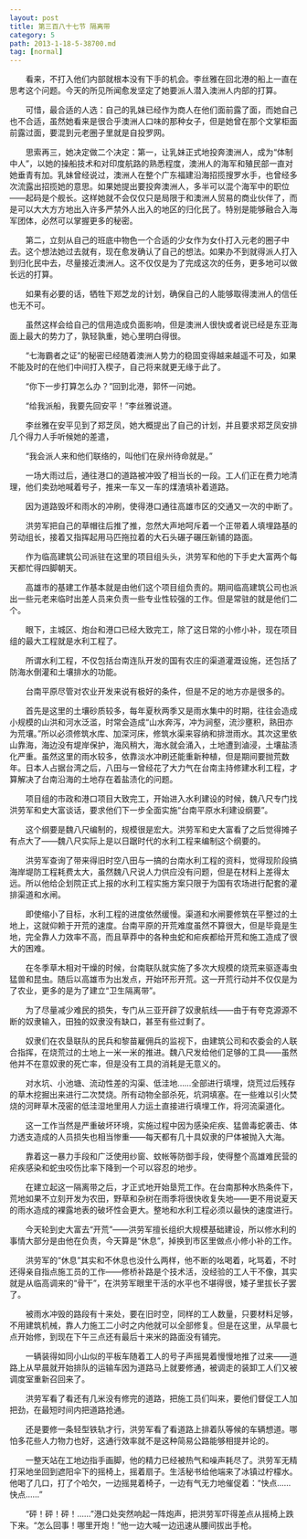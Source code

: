 ```yaml
---
layout: post
title: 第三百八十七节 隔离带
category: 5
path: 2013-1-18-5-38700.md
tag: [normal]
---
```


　　看来，不打入他们内部就根本没有下手的机会。李丝雅在回北港的船上一直在思考这个问题。今天的所见所闻愈发坚定了她要派人潜入澳洲人内部的打算。

　　可惜，最合适的人选：自己的乳妹已经作为商人在他们面前露了面，而她自己也不合适，虽然她看来是很合乎澳洲人口味的那种女子，但是她曾在那个文掌柜面前露过面，要混到元老圈子里就是自投罗网。

　　思索再三，她决定做二个决定：第一，让乳妹正式地投奔澳洲人，成为“体制中人”，以她的操船技术和对印度航路的熟悉程度，澳洲人的海军和殖民部一直对她垂青有加。乳妹曾经说过，澳洲人在整个广东福建沿海招揽搜罗水手，也曾经多次流露出招揽她的意思。如果她提出要投奔澳洲人，多半可以混个海军中的职位——起码是个舰长。这样她就不会仅仅只是局限于和澳洲人贸易的商业伙伴了，而是可以大大方方地出入许多严禁外人出入的地区的归化民了。特别是能够融合入海军团体，必然可以掌握更多的秘密。

　　第二，立刻从自己的班底中物色一个合适的少女作为女仆打入元老的圈子中去。这个想法她过去就有，现在愈发确认了自己的想法。如果办不到就得派人打入到归化民中去，尽量接近澳洲人。这不仅仅是为了完成这次的任务，更多地可以做长远的打算。

　　如果有必要的话，牺牲下郑芝龙的计划，确保自己的人能够取得澳洲人的信任也无不可。

　　虽然这样会给自己的信用造成负面影响，但是澳洲人很快或者说已经是东亚海面上最大的势力了，孰轻孰重，她心里明白得很。

　　“七海霸者之证”的秘密已经随着澳洲人势力的稳固变得越来越遥不可及，如果不能及时的在他们中间打入楔子，自己将来就更无缘于此了。

　　“你下一步打算怎么办？”回到北港，郭怀一问她。

　　“给我派船，我要先回安平！”李丝雅说道。

　　李丝雅在安平见到了郑芝凤，她大概提出了自己的计划，并且要求郑芝凤安排几个得力人手听候她的差遣，

　　“我会派人来和他们联络的，叫他们在泉州待命就是。”

　　一场大雨过后，通往港口的道路被冲毁了相当长的一段。工人们正在费力地清理，他们卖劲地喊着号子，推来一车又一车的煤渣填补着道路。

　　因为道路毁坏和雨水的冲刷，使得港口通往高雄市区的交通又一次的中断了。

　　洪劳军把自己的草帽往后推了推，忽然大声地呵斥着一个正带着人填埋路基的劳动组长，接着又指挥起用马匹拖拉着的大石头碾子碾压新铺的路面。

　　作为临高建筑公司派驻在这里的项目组头头，洪劳军和他的下手史大富两个每天都忙得四脚朝天。

　　高雄市的基建工作基本就是由他们这个项目组负责的。期间临高建筑公司也派出一些元老来临时出差人员来负责一些专业性较强的工作。但是常驻的就是他们二个。

　　眼下，主城区、炮台和港口已经大致完工，除了这日常的小修小补，现在项目组的最大工程就是水利工程了。

　　所谓水利工程，不仅包括台南连队开发的国有农庄的渠道灌溉设施，还包括了防海水倒灌和土壤排水的功能。

　　台南平原尽管对农业开发来说有极好的条件，但是不足的地方亦是很多的。

　　首先是这里的土壤砂质较多，每年夏秋两季又是雨水集中的时期，往往会造成小规模的山洪和河水泛滥，时常会造成“山水奔泻，冲为涧壑，流沙壅积，熟田亦为荒壤。”所以必须修筑水库、加深河床，修筑水渠来容纳和排泄雨水。其次这里依山靠海，海边没有堤岸保护，海风稍大，海水就会涌入，土地遭到滷浸，土壤盐渍化严重。虽然这里的雨水较多，依靠淡水冲刷还能重新种植，但是期间要抛荒数年。日本人占据台湾之后，八田与一曾经花了大力气在台南主持修建水利工程，才算解决了台南沿海的土地存在着盐渍化的问题。

　　项目组的市政和港口项目大致完工，开始进入水利建设的时候，魏八尺专门找洪劳军和史大富谈话，要求他们下一步全面实施“台南平原水利建设纲要”。

　　这个纲要是魏八尺编制的，规模很是宏大。洪劳军和史大富看了之后觉得摊子有点大了——魏八尺实际上是以日踞时代的水利工程来编制这个纲要的。

　　洪劳军查询了带来得旧时空八田与一搞的台南水利工程的资料，觉得现阶段搞海岸堤防工程耗费太大，虽然魏八尺说人力供应没有问题，但是在材料上差得太远。所以他给企划院正式上报的水利工程实施方案只限于为国有农场进行配套的灌排渠道和水闸。

　　即使缩小了目标，水利工程的进度依然缓慢。渠道和水闸要修筑在平整过的土地上，这就仰赖于开荒的速度。台南平原的开荒难度虽然不算很大，但是毕竟是生地，完全靠人力效率不高，而且草莽中的各种虫蛇和疟疾都给开荒和施工造成了很大的困难。

　　在冬季草木相对干燥的时候，台南联队就实施了多次大规模的烧荒来驱逐毒虫猛兽和昆虫。随后以高雄市为出发点，开始环形开荒。这一开荒行动并不仅仅是为了农业，更多的是为了建立“卫生隔离带”。

　　为了尽量减少难民的损失，专门从三亚开辟了奴隶航线——由于有夸克源源不断的奴隶输入，田独的奴隶没有缺口，甚至有些过剩了。

　　奴隶们在农垦联队的民兵和黎苗雇佣兵的监视下，由建筑公司和农委会的人联合指挥，在烧荒过的土地上一米一米的推进。魏八尺发给他们足够的工具——虽然他并不在意奴隶的死亡率，但是没有工具的消耗是无意义的。

　　对水坑、小池塘、流动性差的沟渠、低洼地……全部进行填埋，烧荒过后残存的草木挖掘出来进行二次焚烧。所有动物全部杀死，坑洞填塞。在一些难以引火焚烧的河畔草木茂密的低洼湿地里用人力运土直接进行填埋工作，将河流渠道化。

　　这一工作当然是严重破坏环境，实施过程中因为感染疟疾、猛兽毒蛇袭击、体力透支造成的人员损失也相当惨重——每天都有几十具奴隶的尸体被抛入大海。

　　靠着这一暴力手段和广泛使用纱窗、蚊帐等防御手段，使得整个高雄难民营的疟疾感染和蛇虫咬伤比率下降到一个可以容忍的地步。

　　在建立起这一隔离带之后，才正式地开始垦荒工作。在台南那种水热条件下，荒地如果不立刻开发为农田，野草和杂树在雨季将很快收复失地——更不用说夏天的雨水造成的裸露地表的破坏性会更大。整地和水利工程必须以最快的速度进行。

　　今天轮到史大富去“开荒”——洪劳军擅长组织大规模基础建设，所以修水利的事情大部分是由他在负责，今天算是“休息”，掉换到市区里做点小修小补的工作。

　　洪劳军的“休息”其实和不休息也没什么两样，他不断的吆喝着，叱骂着，不时还得亲自指点施工员的工作——修桥补路是个技术活，没经验的工人干不像，其实就是从临高调来的“骨干”，在洪劳军眼里干活的水平也不堪得很，矮子里拔长子罢了。

　　被雨水冲毁的路段有十来处，要在旧时空，同样的工人数量，只要材料足够，不用建筑机械，靠人力施工二小时之内他就可以全部修复。但是在这里，从早晨七点开始修，到现在下午三点还有最后十来米的路面没有铺完。

　　一辆装得如同小山似的平板车随着工人的号子声摇晃着慢慢地推了过来——道路上从早晨就开始排队的运输车因为道路马上就要修通，被调走的装卸工人们又被调度室重新召回来了。

　　洪劳军看了看还有几米没有修完的道路，把施工员们叫来，要他们督促工人加把劲，在最短时间内把道路抢通。

　　还是要修一条轻型铁轨才行，洪劳军看了看道路上排着队等候的车辆想道。哪怕多花些人力物力也好，这通行效率就不是这种简易公路能够相提并论的。

　　一整天站在工地边指手画脚，他的精力已经被热气和噪声耗尽了。洪劳军无精打采地坐回到遮阳伞下的摇椅上，摇着扇子。生活秘书给他端来了冰镇过柠檬水。他喝了几口，打了个哈欠，一边摇晃着椅子，一边有气无力地催促着：“快点……快点……”

　　“砰！砰！砰！……”港口处突然响起一阵炮声，把洪劳军吓得差点从摇椅上跌下来。“怎么回事！哪里开炮！”他一边大喊一边迅速从腰间拔出手枪。
